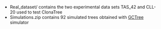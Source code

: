
* Real_dataset/ contains the two experimental data sets TAS_42 and CLL-20 used to test ClonaTree
* Simulations.zip contains 92 simulated trees obtained with [GCTree](https://github.com/matsengrp/gctree) simulator
